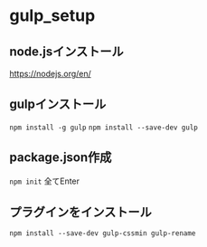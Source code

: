 # gulp_setup

## node.jsインストール
https://nodejs.org/en/

## gulpインストール
`npm install -g gulp`
`npm install --save-dev gulp`

## package.json作成
`npm init`
全てEnter

## プラグインをインストール
`npm install --save-dev gulp-cssmin gulp-rename`
